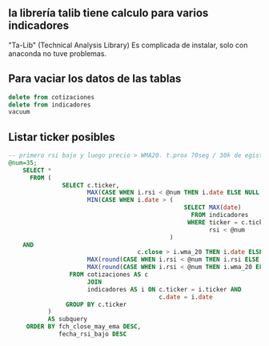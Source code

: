 

## la librería talib tiene calculo para varios indicadores

 "Ta-Lib" (Technical Analysis Library)
 Es complicada de instalar, solo con anaconda no tuve problemas.

## Para vaciar los datos de las tablas

~~~ sql
delete from cotizaciones
delete from indicadores
vacuum
~~~

## Listar ticker posibles
~~~ sql
-- primero rsi bajo y luego precio > WMA20. t.prox 70seg / 30k de egistros
@num=35;
    SELECT *
      FROM (
               SELECT c.ticker,
                      MAX(CASE WHEN i.rsi < @num THEN i.date ELSE NULL END) AS fecha_rsi_bajo,
                      MIN(CASE WHEN i.date > (
                                                 SELECT MAX(date) 
                                                   FROM indicadores
                                                  WHERE ticker = c.ticker AND 
                                                        rsi < @num
                                             )
    AND 
                                    c.close > i.wma_20 THEN i.date ELSE NULL END) AS fch_close_may_ema,
                      MAX(round(CASE WHEN i.rsi < @num THEN i.rsi ELSE NULL END,2)) AS rsi,
                      MAX(round(CASE WHEN i.rsi < @num THEN i.wma_20 ELSE NULL END,2)) AS wma_20
                 FROM cotizaciones AS c
                      JOIN
                      indicadores AS i ON c.ticker = i.ticker AND 
                                          c.date = i.date
                GROUP BY c.ticker
           )
           AS subquery
     ORDER BY fch_close_may_ema DESC,
              fecha_rsi_bajo DESC
~~~

